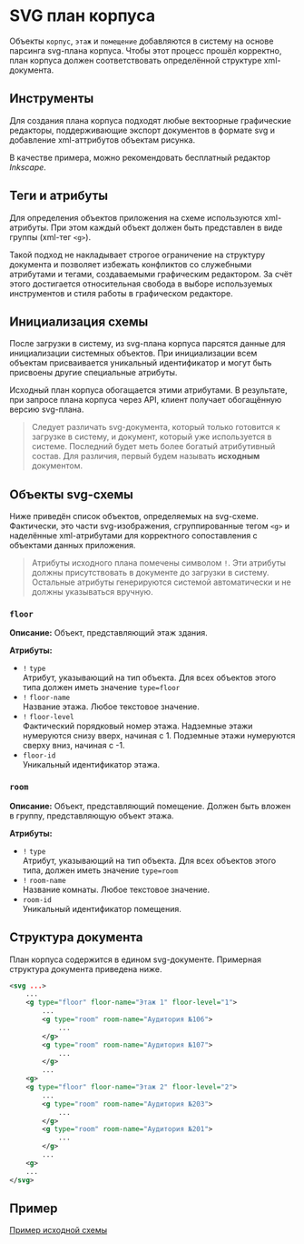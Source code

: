 # SVG план корпуса

Объекты `корпус`, `этаж` и `помещение` добавляются в систему на основе парсинга svg-плана корпуса. Чтобы этот процесс прошёл корректно, план корпуса должен соответствовать определённой структуре xml-документа.


## Инструменты

Для создания плана корпуса подходят любые вектоорные графические редакторы, поддерживающие экспорт документов в формате svg и добавление xml-аттрибутов объектам рисунка.

В качестве примера, можно рекомендовать бесплатный редактор *Inkscape*.


## Теги и атрибуты

Для определения объектов приложения на схеме используются xml-атрибуты. При этом каждый объект должен быть представлен в виде группы (xml-тег `<g>`).

Такой подход не накладывает строгое ограничение на структуру документа и позволяет избежать конфликтов со служебными атрибутами и тегами, создаваемыми графическим редактором. За счёт этого достигается относительная свобода в выборе используемых инструментов и стиля работы в графическом редакторе.


## Инициализация схемы

После загрузки в систему, из svg-плана корпуса парсятся данные для инициализации системных объектов. При инициализации всем объектам присваивается уникальный идентификатор и могут быть присвоены другие специальные атрибуты. 

Исходный план корпуса обогащается этими атрибутами. В результате, при запросе плана корпуса через API, клиент получает обогащённую версию svg-плана. 

> Следует различать svg-документа, который только готовится к загрузке в систему, и документ, который уже используется в системе. Последний будет меть более богатый атрибутивный состав. Для различия, первый будем называть **исходным** документом.


## Объекты svg-схемы

Ниже приведён список объектов, определяемых на svg-схеме. Фактически, это части svg-изображения, сгруппированные тегом `<g>` и наделённые xml-атрибутами для корректного сопоставления с объектами данных приложения.

> Атрибуты исходного плана помечены символом `!`. Эти атрибуты должны присутствовать в документе до загрузки в систему. Остальные атрибуты генерируются системой автоматически и не должны указываться вручную.

### `floor`

**Описание:** Объект, представляющий этаж здания.

**Атрибуты:**
- `!` `type` \
Атрибут, указывающий на тип объекта. Для всех объектов этого типа должен иметь значение `type=floor`
- `!` `floor-name`\
Название этажа. Любое текстовое значение.
- `!` `floor-level`\
Фактический порядковый номер этажа. Надземные этажи нумеруются снизу вверх, начиная с 1. Подземные этажи нумеруются сверху вниз, начиная с -1.
- `floor-id`\
Уникальный идентификатор этажа.

### `room`

**Описание:** Объект, представляющий помещение. Должен быть вложен в группу, представляющую объект этажа.

**Атрибуты:**
- `!` `type`\
Атрибут, указывающий на тип объекта. Для всех объектов этого типа, должен иметь значение `type=room`
- `!` `room-name`\
Название комнаты. Любое текстовое значение.
- `room-id`\
Уникальный идентификатор помещения.


## Структура документа

План корпуса содержится в едином svg-документе. Примерная структура документа приведена ниже.

```svg
<svg ...>
    ...
    <g type="floor" floor-name="Этаж 1" floor-level="1">
        ...
        <g type="room" room-name="Аудитория №106">
            ...
        </g>
        <g type="room" room-name="Аудитория №107">
            ...
        </g>
        ...
    <g>
    <g type="floor" floor-name="Этаж 2" floor-level="2">
        ...
        <g type="room" room-name="Аудитория №203">
            ...
        </g>
        <g type="room" room-name="Аудитория №201">
            ...
        </g>
        ...
    <g>
    ...
</svg>
```


## Пример

[Пример исходной схемы ](/docs/examples/example_unit.svg)
